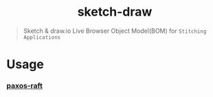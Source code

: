 <h1 align="center">sketch-draw </h1>

> Sketch & draw.io Live Browser Object Model(BOM) for `Stitching Applications`

# Usage

### [paxos-raft](https://github.com/prateekrastogi/paxos-raft#readme)
